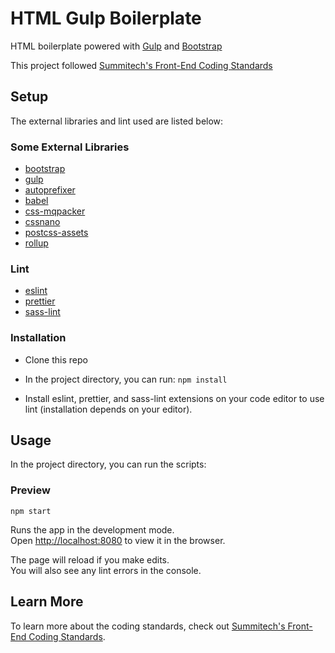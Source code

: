 # HTML Gulp Boilerplate

HTML boilerplate powered with [Gulp](https://gulpjs.com/) and [Bootstrap](https://getbootstrap.com/)

This project followed [Summitech's Front-End Coding Standards](https://github.com/1molehayo/Frontend-Best-Practices)


## Setup 

The external libraries and lint used are listed below:

### Some External Libraries

- [bootstrap](https://getbootstrap.com/)
- [gulp](https://gulpjs.com/)
- [autoprefixer](https://github.com/postcss/autoprefixer#readme)
- [babel](https://babeljs.io/)
- [css-mqpacker](https://www.npmjs.com/package/mqpacker)
- [cssnano](https://cssnano.co/)
- [postcss-assets](https://github.com/borodean/postcss-assets#readme)
- [rollup](https://github.com/rollup/rollup)

### Lint

- [eslint](https://eslint.org/)
- [prettier](https://prettier.io/)
- [sass-lint](https://www.npmjs.com/package/sass-lint)


### Installation

- Clone this repo

- In the project directory, you can run: `npm install`

- Install eslint, prettier, and sass-lint extensions on your code editor to use lint (installation depends on your editor).


## Usage

In the project directory, you can run the scripts:

### Preview

`npm start`

Runs the app in the development mode.<br>
Open [http://localhost:8080](http://localhost:8080) to view it in the browser.

The page will reload if you make edits.<br>
You will also see any lint errors in the console.


## Learn More

To learn more about the coding standards, check out [Summitech's Front-End Coding Standards](https://github.com/1molehayo/Frontend-Best-Practices).
